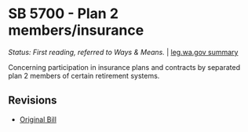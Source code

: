 # SB 5700 - Plan 2 members/insurance
*Status: First reading, referred to Ways & Means.* | [leg.wa.gov summary](https://app.leg.wa.gov/billsummary?BillNumber=5700&Year=2021)

Concerning participation in insurance plans and contracts by separated plan 2 members of certain retirement systems.

## Revisions
* [Original Bill](1/)